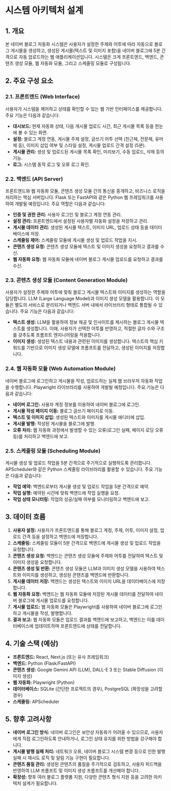 # 시스템 아키텍처 설계

## 1. 개요
본 네이버 블로그 자동화 시스템은 사용자가 설정한 주제와 어투에 따라 자동으로 블로그 게시물을 생성하고, 생성된 게시물(텍스트 및 이미지 포함)을 네이버 블로그에 5분 간격으로 자동 업로드하는 웹 애플리케이션입니다. 시스템은 크게 프론트엔드, 백엔드, 콘텐츠 생성 모듈, 웹 자동화 모듈, 그리고 스케줄링 모듈로 구성됩니다.

## 2. 주요 구성 요소

### 2.1. 프론트엔드 (Web Interface)
사용자가 시스템을 제어하고 상태를 확인할 수 있는 웹 기반 인터페이스를 제공합니다. 주요 기능은 다음과 같습니다:
*   **대시보드:** 현재 자동화 상태, 다음 게시물 업로드 시간, 최근 게시물 목록 등을 한눈에 볼 수 있는 화면.
*   **설정:** 블로그 계정 연동, 게시물 주제 설정, 글쓰기 어투 선택 (친근체, 전문체, 유머체 등), 이미지 삽입 여부 및 스타일 설정, 게시물 업로드 간격 설정 (5분).
*   **게시물 관리:** 생성 및 업로드된 게시물 목록 확인, 미리보기, 수동 업로드, 삭제 등의 기능.
*   **로그:** 시스템 동작 로그 및 오류 로그 확인.

### 2.2. 백엔드 (API Server)
프론트엔드와 웹 자동화 모듈, 콘텐츠 생성 모듈 간의 통신을 중개하고, 비즈니스 로직을 처리하는 핵심 서버입니다. Flask 또는 FastAPI와 같은 Python 웹 프레임워크를 사용하여 개발될 예정입니다. 주요 역할은 다음과 같습니다:
*   **인증 및 권한 관리:** 사용자 로그인 및 블로그 계정 연동 관리.
*   **설정 관리:** 프론트엔드에서 설정된 사용자별 자동화 설정을 저장하고 관리.
*   **게시물 데이터 관리:** 생성된 게시물 텍스트, 이미지 URL, 업로드 상태 등을 데이터베이스에 저장.
*   **스케줄링 제어:** 스케줄링 모듈에 게시물 생성 및 업로드 작업을 지시.
*   **콘텐츠 생성 요청:** 콘텐츠 생성 모듈에 텍스트 및 이미지 생성을 요청하고 결과를 수신.
*   **웹 자동화 요청:** 웹 자동화 모듈에 네이버 블로그 게시물 업로드를 요청하고 결과를 수신.

### 2.3. 콘텐츠 생성 모듈 (Content Generation Module)
사용자가 설정한 주제와 어투에 맞춰 블로그 게시물 텍스트와 이미지를 생성하는 역할을 담당합니다. LLM (Large Language Model)과 이미지 생성 모델을 활용합니다. 이 모듈은 별도의 서비스로 분리되거나 백엔드 서버 내에서 라이브러리 형태로 통합될 수 있습니다. 주요 기능은 다음과 같습니다:
*   **텍스트 생성:** LLM을 활용하여 정보 제공 및 인사이트를 제시하는 블로그 게시물 텍스트를 생성합니다. 이때, 사용자가 선택한 어투를 반영하고, 적절한 글자 수와 구조를 갖추도록 프롬프트 엔지니어링을 적용합니다.
*   **이미지 생성:** 생성된 텍스트 내용과 관련된 이미지를 생성합니다. 텍스트의 핵심 키워드를 기반으로 이미지 생성 모델에 프롬프트를 전달하고, 생성된 이미지를 저장합니다.

### 2.4. 웹 자동화 모듈 (Web Automation Module)
네이버 블로그에 로그인하고 게시물을 작성, 업로드하는 실제 웹 브라우저 자동화 작업을 수행합니다. Playwright 라이브러리를 사용하여 개발될 예정입니다. 주요 기능은 다음과 같습니다:
*   **네이버 로그인:** 사용자 계정 정보를 이용하여 네이버 블로그에 로그인.
*   **게시물 작성 페이지 이동:** 블로그 글쓰기 페이지로 이동.
*   **텍스트 및 이미지 삽입:** 생성된 텍스트와 이미지를 게시물 에디터에 삽입.
*   **게시물 발행:** 작성된 게시물을 블로그에 발행.
*   **오류 처리:** 웹 자동화 과정에서 발생할 수 있는 오류(로그인 실패, 페이지 로딩 오류 등)를 처리하고 백엔드에 보고.

### 2.5. 스케줄링 모듈 (Scheduling Module)
게시물 생성 및 업로드 작업을 5분 간격으로 주기적으로 실행하도록 관리합니다. APScheduler와 같은 Python 스케줄링 라이브러리를 활용할 수 있습니다. 주요 기능은 다음과 같습니다:
*   **작업 예약:** 백엔드로부터 게시물 생성 및 업로드 작업을 5분 간격으로 예약.
*   **작업 실행:** 예약된 시간에 맞춰 백엔드에 작업 실행을 요청.
*   **작업 상태 모니터링:** 작업의 성공/실패 여부를 모니터링하고 백엔드에 보고.

## 3. 데이터 흐름
1.  **사용자 설정:** 사용자가 프론트엔드를 통해 블로그 계정, 주제, 어투, 이미지 설정, 업로드 간격 등을 설정하고 백엔드에 저장합니다.
2.  **스케줄링:** 스케줄링 모듈이 5분 간격으로 백엔드에 게시물 생성 및 업로드 작업을 요청합니다.
3.  **콘텐츠 생성 요청:** 백엔드는 콘텐츠 생성 모듈에 주제와 어투를 전달하여 텍스트 및 이미지 생성을 요청합니다.
4.  **콘텐츠 생성 및 반환:** 콘텐츠 생성 모듈은 LLM과 이미지 생성 모델을 사용하여 텍스트와 이미지를 생성하고, 생성된 콘텐츠를 백엔드에 반환합니다.
5.  **게시물 데이터 저장:** 백엔드는 생성된 텍스트와 이미지 URL을 데이터베이스에 저장합니다.
6.  **웹 자동화 요청:** 백엔드는 웹 자동화 모듈에 저장된 게시물 데이터를 전달하여 네이버 블로그에 게시물 업로드를 요청합니다.
7.  **게시물 업로드:** 웹 자동화 모듈은 Playwright를 사용하여 네이버 블로그에 로그인하고 게시물을 작성, 발행합니다.
8.  **결과 보고:** 웹 자동화 모듈은 업로드 결과를 백엔드에 보고하고, 백엔드는 이를 데이터베이스에 업데이트하며 프론트엔드에 상태를 전달합니다.

## 4. 기술 스택 (예상)
*   **프론트엔드:** React, Next.js (또는 유사 프레임워크)
*   **백엔드:** Python (Flask/FastAPI)
*   **콘텐츠 생성:** Google Gemini API (LLM), DALL-E 3 또는 Stable Diffusion (이미지 생성)
*   **웹 자동화:** Playwright (Python)
*   **데이터베이스:** SQLite (간단한 프로젝트의 경우), PostgreSQL (확장성을 고려할 경우)
*   **스케줄링:** APScheduler

## 5. 향후 고려사항
*   **네이버 로그인 방식:** 네이버 로그인은 보안상 자동화가 어려울 수 있으므로, 사용자에게 직접 로그인하도록 안내하거나, 로그인 상태 유지를 위한 방법을 강구해야 합니다.
*   **게시물 발행 실패 처리:** 네트워크 오류, 네이버 블로그 시스템 변경 등으로 인한 발행 실패 시 재시도 로직 및 알림 기능 구현이 필요합니다.
*   **콘텐츠 품질 관리:** 생성된 콘텐츠의 품질을 주기적으로 검토하고, 사용자 피드백을 반영하여 LLM 프롬프트 및 이미지 생성 프롬프트를 개선해야 합니다.
*   **확장성:** 향후 여러 블로그 플랫폼 지원, 다양한 콘텐츠 형식 지원 등을 고려한 아키텍처 설계가 필요합니다.

